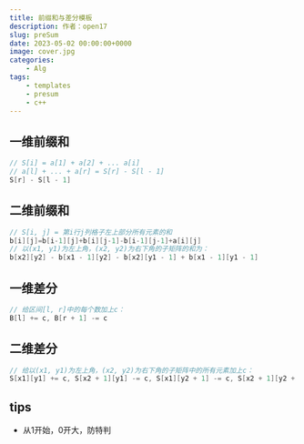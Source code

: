 ```yaml
---
title: 前缀和与差分模板
description: 作者：open17
slug: preSum
date: 2023-05-02 00:00:00+0000
image: cover.jpg
categories:
    - Alg
tags:
    - templates
    - presum
    - c++
---
```

## 一维前缀和
```cpp
// S[i] = a[1] + a[2] + ... a[i]
// a[l] + ... + a[r] = S[r] - S[l - 1]
S[r] - S[l - 1]
```
## 二维前缀和
```cpp
// S[i, j] = 第i行j列格子左上部分所有元素的和
b[i][j]=b[i-1][j]+b[i][j-1]-b[i-1][j-1]+a[i][j]
// 以(x1, y1)为左上角，(x2, y2)为右下角的子矩阵的和为：
b[x2][y2] - b[x1 - 1][y2] - b[x2][y1 - 1] + b[x1 - 1][y1 - 1]
```
## 一维差分
```cpp
// 给区间[l, r]中的每个数加上c：
B[l] += c, B[r + 1] -= c
```
## 二维差分
```cpp
// 给以(x1, y1)为左上角，(x2, y2)为右下角的子矩阵中的所有元素加上c：
S[x1][y1] += c, S[x2 + 1][y1] -= c, S[x1][y2 + 1] -= c, S[x2 + 1][y2 + 1] += c
```
## tips
- 从1开始，0开大，防特判